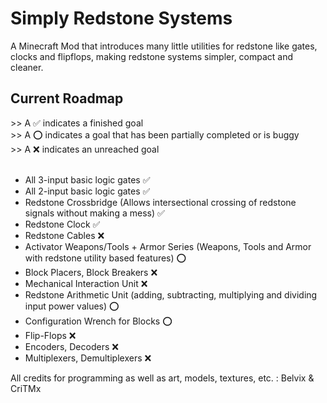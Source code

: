 # Simply Redstone Systems
A Minecraft Mod that introduces many little utilities for redstone like gates, clocks and flipflops, making redstone systems simpler, compact and cleaner. <br>

<h2>Current Roadmap</h2>
>> A ✅ indicates a finished goal <br>
>> A ⭕ indicates a goal that has been partially completed or is buggy <br>
>> A ❌ indicates an unreached goal
<br><br>

<ul>
<li> All 3-input basic logic gates ✅</li>
<li> All 2-input basic logic gates ✅</li>
<li> Redstone Crossbridge (Allows intersectional crossing of redstone signals without making a mess) ✅ </li>
<li> Redstone Clock ✅ </li>
<li> Redstone Cables ❌ </li>
<li> Activator Weapons/Tools + Armor Series (Weapons, Tools and Armor with redstone utility based features) ⭕ </li>
<li> Block Placers, Block Breakers ❌</li>
<li> Mechanical Interaction Unit ❌</li>
<li> Redstone Arithmetic Unit (adding, subtracting, multiplying and dividing input power values) ⭕ </li>
<li> Configuration Wrench for Blocks ⭕ </li>
<li> Flip-Flops ❌</li>
<li> Encoders, Decoders ❌ </li>
<li> Multiplexers, Demultiplexers ❌</li>
</ul>

All credits for programming as well as art, models, textures, etc. : Belvix & CriTMx <br>
